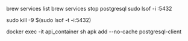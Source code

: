 brew services list
brew services stop postgresql
sudo lsof -i :5432


sudo kill -9 $(sudo lsof -t -i:5432)


docker exec -it api_container sh
apk add --no-cache postgresql-client
